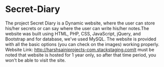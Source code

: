 # Secret-Diary
The project Secret Diary is a Dynamic website, where the user can store his/her secrets or can say where the user can write his/her notes.The website was built using HTML, PHP, CSS, JavaScript, jQuery, and Bootstrap and for database, we've used MySQL. The website is provided with all the basic options (you can check on the images) working properly. 
Website Link: http://harshsainiprojects-com.stackstaging.comIt must be noted that website is hosted for 1 year only, so after that time period, you won't be able to visit the site. 
